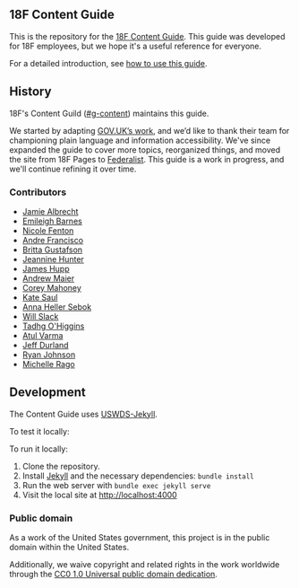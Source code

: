 ## 18F Content Guide

This is the repository for the [18F Content Guide](https://content-guide.18f.gov/). This guide was developed for 18F employees, but we hope it's a useful reference for everyone.

For a detailed introduction, see [how to use this guide](https://content-guide.18f.gov/how-to-use-this-guide/).

## History

18F's Content Guild ([#g-content](https://18f.slack.com/archives/g-content)) maintains this guide.

We started by adapting [GOV.UK’s work](https://www.gov.uk/guidance/content-design), and we’d like to thank their team for championing plain language and information accessibility. We've since expanded the guide to cover more topics, reorganized things, and moved the site from 18F Pages to [Federalist](https://github.com/18F/federalist/). This guide is a work in progress, and we'll continue refining it over time.

### Contributors

* [Jamie Albrecht](https://github.com/jamiealbrecht)
* [Emileigh Barnes](https://github.com/emileighoutlaw)
* [Nicole Fenton](https://github.com/nicoleslaw)
* [Andre Francisco](https://github.com/awfrancisco)
* [Britta Gustafson](https://github.com/brittag)
* [Jeannine Hunter](https://github.com/jeanninehunter)
* [James Hupp](https://github.com/jameshupp)
* [Andrew Maier](https://github.com/andrewmaier)
* [Corey Mahoney](https://github.com/coreycaitlin)
* [Kate Saul](https://github.com/kategarklavs)
* [Anna Heller Sebok](https://github.com/annahsebok)
* [Will Slack](https://github.com/wslack)
* [Tadhg O'Higgins](https://github.com/tadhg-ohiggins)
* [Atul Varma](https://github.com/toolness)
* [Jeff Durland](https://github.com/durland18F)
* [Ryan Johnson](https://github.com/brentryanjohnson)
* [Michelle Rago](https://github.com/michelle-rago)

## Development
The Content Guide uses [USWDS-Jekyll](https://github.com/18F/uswds-jekyll).

To test it locally:

To run it locally:

1. Clone the repository.
1. Install [Jekyll](http://jekyllrb.com/) and the necessary dependencies: `bundle install`
1. Run the web server with `bundle exec jekyll serve`
1. Visit the local site at [http://localhost:4000](http://localhost:4000)

### Public domain

As a work of the United States government, this project is in the public domain within the United States.

Additionally, we waive copyright and related rights in the work worldwide through the [CC0 1.0 Universal public domain dedication](https://creativecommons.org/publicdomain/zero/1.0/).
